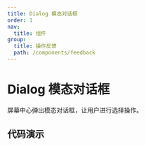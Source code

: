 ```yaml
---
title: Dialog 模态对话框
order: 1
nav:
  title: 组件
group:
  title: 操作反馈
  path: /components/feedback
---
```


# Dialog 模态对话框

屏幕中心弹出模态对话框，让用户进行选择操作。

## 代码演示

<code src="./demo/index.tsx" />

<API src="../../../src/Dialog/Dialog.tsx"></API>
